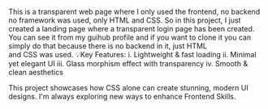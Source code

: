 This is a transparent web page where I only used the frontend, no backend no framework was used, only HTML and CSS.
So in this project, I just created a landing page where a transparent login page has been created.
You can see it from my guihub profile and if you want to clone it you can simply do that because there is no backend in it, just HTML and CSS was used.
💡Key Features: 
i.     Lightweight & fast loading 
ii.    Minimal yet elegant UI 
iii.   Glass morphism effect with transparency 
iv.    Smooth & clean aesthetics

This project showcases how CSS alone can create stunning, modern UI designs. I'm always exploring new ways to enhance Frontend Skills.
